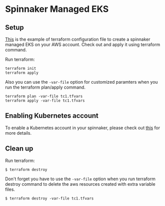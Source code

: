 # Spinnaker Managed EKS

## Setup
[This](main.tf) is the example of terraform configuration file to create a spinnaker managed EKS on your AWS account. Check out and apply it using terraform command.

Run terraform:
```
terraform init
terraform apply
```
Also you can use the `-var-file` option for customized paramters when you run the terraform plan/apply command.
```
terraform plan -var-file tc1.tfvars
terraform apply -var-file tc1.tfvars
```

## Enabling Kubernetes account
To enable a Kubernetes account in your spinnaker, please check out [this](https://github.com/Young-ook/terraform-aws-spinnaker/blob/main/modules/spinnaker-managed-eks) for more details.

## Clean up
Run terraform:
```
$ terraform destroy
```
Don't forget you have to use the `-var-file` option when you run terraform destroy command to delete the aws resources created with extra variable files.
```
$ terraform destroy -var-file tc1.tfvars
```
